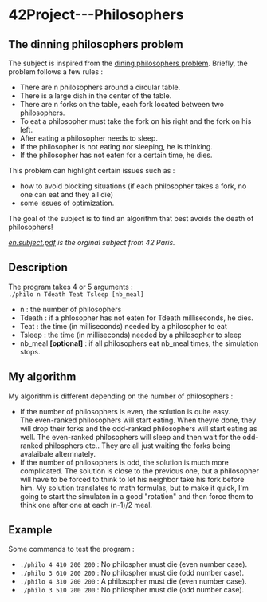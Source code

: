 # 42Project---Philosophers

## The dinning philosophers problem

The subject is inspired from the [dining philosophers problem](https://en.wikipedia.org/wiki/Dining_philosophers_problem). Briefly, the problem follows a few rules :
- There are n philosophers around a circular table.
- There is a large dish in the center of the table.
- There are n forks on the table, each fork located between two philosophers.
- To eat a philosopher must take the fork on his right and the fork on his left.
- After eating a philosopher needs to sleep.
- If the philosopher is not eating nor sleeping, he is thinking.
- If the philosopher has not eaten for a certain time, he dies.

This problem can highlight certain issues such as :
- how to avoid blocking situations (if each philosopher takes a fork, no one can eat and they all die)
- some issues of optimization.

The goal of the subject is to find an algorithm that best avoids the death of philosophers!

*[en.subject.pdf](https://github.com/anonylouis/42Project---Philosophers/blob/main/en.subject.pdf) is the orginal subject from 42 Paris.*

## Description

The program takes 4 or 5 arguments :  
```./philo n Tdeath Teat Tsleep [nb_meal]```  
- n : the number of philosophers
- Tdeath : if a phlosopher has not eaten for Tdeath milliseconds, he dies.
- Teat : the time (in milliseconds) needed by a philosopher to eat
- Tsleep : the time (in milliseconds) needed by a philosopher to sleep
- nb_meal **[optional]** : if all philosophers eat nb_meal times, the simulation stops.

## My algorithm

My algorithm is different depending on the number of philosophers :
- If the number of philosophers is even, the solution is quite easy.  
The even-ranked philosophers will start eating. When theyre done, they will drop their forks and the odd-ranked philosophers will start eating as well. The even-ranked philosophers will sleep and then wait for the odd-ranked philosphers etc.. They are all just waiting the forks being avalaibale alternnately.
- If the number of philosophers is odd, the solution is much more complicated. The solution is close to the previous one, but a philosopher will have to be forced to think to let his neighbor take his fork before him. My solution translates to math formulas, but to make it quick, I'm going to start the simulaton in a good "rotation" and then force them to think one after one at each (n-1)/2 meal.

## Example

Some commands to test the program :
- `./philo 4 410 200 200` : No philospher must die (even number case).
- `./philo 3 610 200 200` : No philospher must die (odd number case).
- `./philo 4 310 200 200` : A philosopher must die (even number case).
- `./philo 3 510 200 200` : No philospher must die (odd number case).

